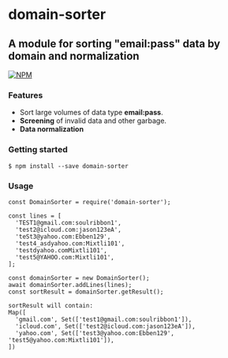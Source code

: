 # domain-sorter
## A module for sorting "email:pass" data by domain and normalization

[![NPM](https://nodei.co/npm/domain-sorter.png?downloads=true&downloadRank=true&stars=true)](https://nodei.co/npm/domain-sorter/)

### Features

* Sort large volumes of data type **email:pass**.
* **Screening** of invalid data and other garbage.
* **Data normalization**

### Getting started

    $ npm install --save domain-sorter

### Usage
    const DomainSorter = require('domain-sorter');

    const lines = [
      'TEST1@gmail.com:soulribbon1',
      'test2@icloud.com:jason123eA',
      'teSt3@yahoo.com:Ebben129',
      'test4_asdyahoo.com:Mixtli101',
      'testdyahoo.comMixtli101',
      'test5@YAHOO.com:Mixtli101',
    ];

    const domainSorter = new DomainSorter();
    await domainSorter.addLines(lines);
    const sortResult = domainSorter.getResult();

    sortResult will contain:
    Map([
      'gmail.com', Set(['test1@gmail.com:soulribbon1']),
      'icloud.com', Set(['test2@icloud.com:jason123eA']),
      'yahoo.com', Set(['test3@yahoo.com:Ebben129', 'test5@yahoo.com:Mixtli101']),
    ])